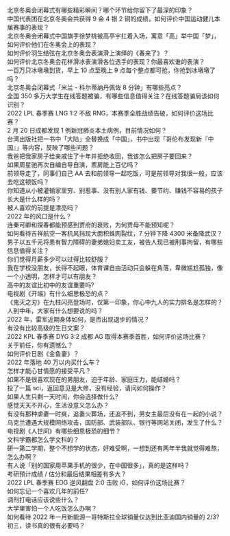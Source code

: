 北京冬奥会闭幕式有哪些精彩瞬间？哪个环节给你留下了最深的印象？  
中国代表团在北京冬奥会共获得 9 金 4 银 2 铜的成绩，如何评价中国运动健儿本届赛事的表现？  
北京冬奥会闭幕式中国旗手徐梦桃被高亭宇扛着入场，寓意「高」举中国「梦」，如何评价他们在冬奥会上的表现？  
如何评价羽生结弦在北京冬奥会表演滑上演绎的《春来了》？  
如何评价北京冬奥会花样滑冰表演滑各位选手的表现？你最喜欢谁的表演？  
一百万只冰墩墩到货，早上 10 点至晚上 9 点每个整点都可抢，你抢到冰墩墩了吗？  
北京冬奥会闭幕式「米兰 - 科尔蒂纳丹佩佐 8 分钟」有哪些亮点？  
全国 350 多万大学生在线答题被骗，有哪些信息值得关注？在线答题骗局该如何识别？  
2022 LPL 春季赛 LNG 1:2 不敌 RNG，本赛季全胜战绩告破，如何评价这场比赛？  
2 月 20 日成都发现 1 例新冠肺炎本土病例，目前情况如何？  
台湾出版社把一书中「大陆」全替换成「中国」，书中出现「哥伦布发现新『中国』」等内容，反映了哪些问题？  
我爸把我家房子给亲戚住了十年并拒绝收回，我该怎么把房子要回来？  
如果周星驰再次自编自导自演，票房能上百亿吗？  
前领导走了，同事们自己 AA 去和前领导一起吃饭，可是前领导对我很一般，应该去吃这顿饭吗？  
你知道从小被灌输家里穷、别惹事、没有别人家有钱、要节约、赚钱不容易的孩子长大是什么样的吗？  
被人喜欢的前提是漂亮吗？  
2022 年的风口是什么？  
连秦可卿和探春都能预感到贾府的衰败，为何贾母不能预知呢？  
如何看待吉祥航空一客机风挡现大面积蛛网裂纹，7 分钟下降 4300 米备降武汉？  
男子以五千元将患有智力障碍的妻弟媳妇卖工友，被告人现已被刑事拘留，有哪些信息值得关注？  
你们觉得月薪多少可以过得比较舒服？  
我在学校没朋友，长得不起眼，体育课自由活动只会躲在角落，卑微尴尬孤独，像一个小透明，怎样才可以有朋友？  
高中的友谊比初中的友谊重要吗?  
电视剧《开端》有什么细思极恐的点？  
《鬼灭之刃》在九柱闪亮登场时，仅第一印象，你心中九人的实力排名是怎样的？  
人到中年，大家有什么想要说的吗？  
2022 年，雷军近期身体如何，是否出现退步的情况？  
有没有比较高级的生日文案？  
2022 KPL 春季赛 DYG 3:2 成都 AG 取得本赛季首胜，如何评价这场比赛？  
关于前任，你有遗憾么？  
如何评价日剧《金鱼妻》？  
2022 年落地 40 万以内买什么车？  
怎样才能心甘情愿的接受平凡？  
如果不是很喜欢现在的男朋友，迫于年龄、家庭压力，能结婚吗？  
投了一篇 sci，返回意见是大修，没有经验，请问如何操作？  
如果人生只剩一天时间，你会选择做什么?  
感觉天天不开心，生活没意义怎么办？  
有没有那种虐妻一时爽，追妻火葬场，还追不到，男女主最后没有在一起的小说？  
乌克兰遭遇大规模网络攻击，国防部、武装部队、银行等网站关闭，发生了什么？  
电视剧《人世间》有哪些细思极恐的细节？  
文科学霸都怎么学文科的？  
研一第二学期，整个不想学的状态，好难受啊，一想到还有两年半我就觉得难熬，怎么办啊？  
有人说「别的国家用苹果手机的很少，在中国很多」，真的是这样吗？  
考研预计成绩 / 估分和最后结果相差有多大？  
2022 LPL 春季赛 EDG 逆风翻盘 2:0 击败 iG，如何评价这场比赛？  
如何忘记一个喜欢几年的前任?  
调剂打电话应该说些什么？  
大学里害怕一个人吃饭怎么办啊？  
如何看待 2022 年一月新能源一哥特斯拉全球销量仅达到比亚迪国内销量的 2/3?  
初三，读书真的很有必要吗？  
